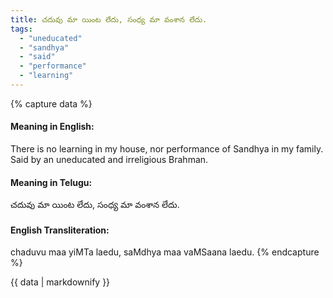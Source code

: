```yaml
---
title: చదువు మా యింట లేదు, సంధ్య మా వంశాన లేదు.
tags:
  - "uneducated"
  - "sandhya"
  - "said"
  - "performance"
  - "learning"
---
```


{% capture data %}
#### Meaning in English:
There is no learning in my house, nor performance of Sandhya in my family.
Said by an uneducated and irreligious Brahman.

#### Meaning in Telugu:
చదువు మా యింట లేదు, సంధ్య మా వంశాన లేదు.

#### English Transliteration:
chaduvu maa yiMTa laedu, saMdhya maa vaMSaana laedu.
{% endcapture %}

<div class="notice">{{ data | markdownify }}</div>


